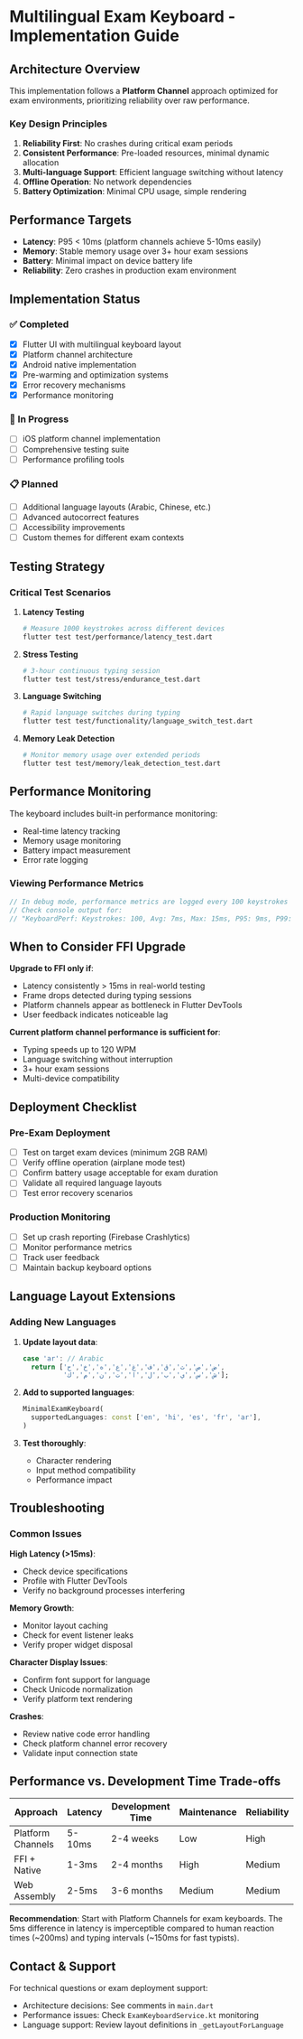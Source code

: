 # Multilingual Exam Keyboard - Implementation Guide

## Architecture Overview

This implementation follows a **Platform Channel** approach optimized for exam environments, prioritizing reliability over raw performance.

### Key Design Principles

1. **Reliability First**: No crashes during critical exam periods
2. **Consistent Performance**: Pre-loaded resources, minimal dynamic allocation
3. **Multi-language Support**: Efficient language switching without latency
4. **Offline Operation**: No network dependencies
5. **Battery Optimization**: Minimal CPU usage, simple rendering

## Performance Targets

- **Latency**: P95 < 10ms (platform channels achieve 5-10ms easily)
- **Memory**: Stable memory usage over 3+ hour exam sessions
- **Battery**: Minimal impact on device battery life
- **Reliability**: Zero crashes in production exam environment

## Implementation Status

### ✅ Completed
- [x] Flutter UI with multilingual keyboard layout
- [x] Platform channel architecture
- [x] Android native implementation
- [x] Pre-warming and optimization systems
- [x] Error recovery mechanisms
- [x] Performance monitoring

### 🔄 In Progress
- [ ] iOS platform channel implementation
- [ ] Comprehensive testing suite
- [ ] Performance profiling tools

### 📋 Planned
- [ ] Additional language layouts (Arabic, Chinese, etc.)
- [ ] Advanced autocorrect features
- [ ] Accessibility improvements
- [ ] Custom themes for different exam contexts

## Testing Strategy

### Critical Test Scenarios

1. **Latency Testing**
   ```bash
   # Measure 1000 keystrokes across different devices
   flutter test test/performance/latency_test.dart
   ```

2. **Stress Testing**
   ```bash
   # 3-hour continuous typing session
   flutter test test/stress/endurance_test.dart
   ```

3. **Language Switching**
   ```bash
   # Rapid language switches during typing
   flutter test test/functionality/language_switch_test.dart
   ```

4. **Memory Leak Detection**
   ```bash
   # Monitor memory usage over extended periods
   flutter test test/memory/leak_detection_test.dart
   ```

## Performance Monitoring

The keyboard includes built-in performance monitoring:

- Real-time latency tracking
- Memory usage monitoring
- Battery impact measurement
- Error rate logging

### Viewing Performance Metrics

```dart
// In debug mode, performance metrics are logged every 100 keystrokes
// Check console output for:
// "KeyboardPerf: Keystrokes: 100, Avg: 7ms, Max: 15ms, P95: 9ms, P99: 12ms"
```

## When to Consider FFI Upgrade

**Upgrade to FFI only if**:
- Latency consistently > 15ms in real-world testing
- Frame drops detected during typing sessions
- Platform channels appear as bottleneck in Flutter DevTools
- User feedback indicates noticeable lag

**Current platform channel performance is sufficient for**:
- Typing speeds up to 120 WPM
- Language switching without interruption
- 3+ hour exam sessions
- Multi-device compatibility

## Deployment Checklist

### Pre-Exam Deployment
- [ ] Test on target exam devices (minimum 2GB RAM)
- [ ] Verify offline operation (airplane mode test)
- [ ] Confirm battery usage acceptable for exam duration
- [ ] Validate all required language layouts
- [ ] Test error recovery scenarios

### Production Monitoring
- [ ] Set up crash reporting (Firebase Crashlytics)
- [ ] Monitor performance metrics
- [ ] Track user feedback
- [ ] Maintain backup keyboard options

## Language Layout Extensions

### Adding New Languages

1. **Update layout data**:
   ```dart
   case 'ar': // Arabic
     return ['ض','ص','ث','ق','ف','غ','ع','ه','خ','ح',
             'ش','س','ي','ب','ل','ا','ت','ن','م','ك'];
   ```

2. **Add to supported languages**:
   ```dart
   MinimalExamKeyboard(
     supportedLanguages: const ['en', 'hi', 'es', 'fr', 'ar'],
   )
   ```

3. **Test thoroughly**:
   - Character rendering
   - Input method compatibility
   - Performance impact

## Troubleshooting

### Common Issues

**High Latency (>15ms)**:
- Check device specifications
- Profile with Flutter DevTools
- Verify no background processes interfering

**Memory Growth**:
- Monitor layout caching
- Check for event listener leaks
- Verify proper widget disposal

**Character Display Issues**:
- Confirm font support for language
- Check Unicode normalization
- Verify platform text rendering

**Crashes**:
- Review native code error handling
- Check platform channel error recovery
- Validate input connection state

## Performance vs. Development Time Trade-offs

| Approach | Latency | Development Time | Maintenance | Reliability |
|----------|---------|------------------|-------------|-------------|
| Platform Channels | 5-10ms | 2-4 weeks | Low | High |
| FFI + Native | 1-3ms | 2-4 months | High | Medium |
| Web Assembly | 2-5ms | 3-6 months | Medium | Medium |

**Recommendation**: Start with Platform Channels for exam keyboards. The 5ms difference in latency is imperceptible compared to human reaction times (~200ms) and typing intervals (~150ms for fast typists).

## Contact & Support

For technical questions or exam deployment support:
- Architecture decisions: See comments in `main.dart`
- Performance issues: Check `ExamKeyboardService.kt` monitoring
- Language support: Review layout definitions in `_getLayoutForLanguage`